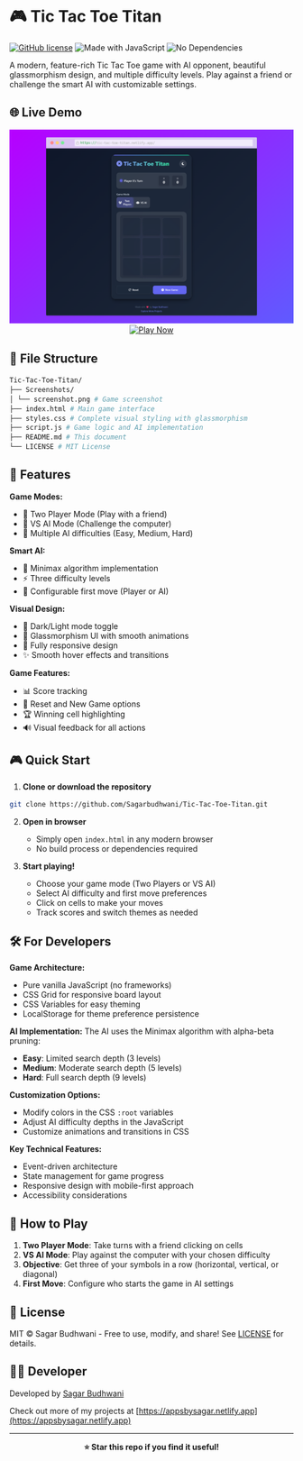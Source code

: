 # 🎮 Tic Tac Toe Titan

[![GitHub license](https://img.shields.io/badge/license-MIT-blue)](LICENSE)
![Made with JavaScript](https://img.shields.io/badge/JavaScript-100%25-yellow)
![No Dependencies](https://img.shields.io/badge/dependencies-None-success)

A modern, feature-rich Tic Tac Toe game with AI opponent, beautiful glassmorphism design, and multiple difficulty levels. Play against a friend or challenge the smart AI with customizable settings.

## 🌐 Live Demo

<div align="center">
  <a href="https://tic-tac-toe-titan.netlify.app/">
    <img src="Screenshots/screenshot.png" alt="Tic Tac Toe Titan Preview" width="600">
  </a>
  <br>
  <a href="https://tic-tac-toe-titan.netlify.app/">
    <img src="https://img.shields.io/badge/Play_Game-Live_Demo-brightgreen?style=for-the-badge&logo=netlify" alt="Play Now">
  </a>
</div>

## 📂 File Structure

```bash
Tic-Tac-Toe-Titan/
├── Screenshots/
│ └── screenshot.png # Game screenshot
├── index.html # Main game interface
├── styles.css # Complete visual styling with glassmorphism
├── script.js # Game logic and AI implementation
├── README.md # This document
└── LICENSE # MIT License
```

## 🚀 Features

**Game Modes:**
- 👥 Two Player Mode (Play with a friend)
- 🤖 VS AI Mode (Challenge the computer)
- 🎯 Multiple AI difficulties (Easy, Medium, Hard)

**Smart AI:**
- 🧠 Minimax algorithm implementation
- ⚡ Three difficulty levels
- 🔄 Configurable first move (Player or AI)

**Visual Design:**
- 🌙 Dark/Light mode toggle
- 🎨 Glassmorphism UI with smooth animations
- 📱 Fully responsive design
- ✨ Smooth hover effects and transitions

**Game Features:**
- 📊 Score tracking
- 🔄 Reset and New Game options
- 🏆 Winning cell highlighting
- 🔊 Visual feedback for all actions

## 🎮 Quick Start

1. **Clone or download the repository**

```bash
git clone https://github.com/Sagarbudhwani/Tic-Tac-Toe-Titan.git
```

2. **Open in browser**
   - Simply open `index.html` in any modern browser
   - No build process or dependencies required

3. **Start playing!**
   - Choose your game mode (Two Players or VS AI)
   - Select AI difficulty and first move preferences
   - Click on cells to make your moves
   - Track scores and switch themes as needed

## 🛠️ For Developers

**Game Architecture:**
- Pure vanilla JavaScript (no frameworks)
- CSS Grid for responsive board layout
- CSS Variables for easy theming
- LocalStorage for theme preference persistence

**AI Implementation:**
The AI uses the Minimax algorithm with alpha-beta pruning:
- **Easy**: Limited search depth (3 levels)
- **Medium**: Moderate search depth (5 levels)  
- **Hard**: Full search depth (9 levels)

**Customization Options:**
- Modify colors in the CSS `:root` variables
- Adjust AI difficulty depths in the JavaScript
- Customize animations and transitions in CSS

**Key Technical Features:**
- Event-driven architecture
- State management for game progress
- Responsive design with mobile-first approach
- Accessibility considerations

## 🎯 How to Play

1. **Two Player Mode**: Take turns with a friend clicking on cells
2. **VS AI Mode**: Play against the computer with your chosen difficulty
3. **Objective**: Get three of your symbols in a row (horizontal, vertical, or diagonal)
4. **First Move**: Configure who starts the game in AI settings

## 📜 License

MIT © Sagar Budhwani - Free to use, modify, and share! See [LICENSE](LICENSE) for details.

## 👨‍💻 Developer

Developed by [Sagar Budhwani](https://github.com/Sagarbudhwani)

Check out more of my projects at [https://appsbysagar.netlify.app](https://appsbysagar.netlify.app)

---

<div align="center">
  
**⭐ Star this repo if you find it useful!**

</div>
